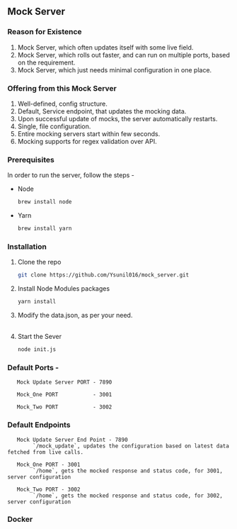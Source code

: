 <!-- Mock Server -->
## Mock Server

### Reason for Existence 

1. Mock Server, which often updates itself with some live field.
2. Mock Server, which rolls out faster, and can run on multiple ports, based on the requirement.
3. Mock Server, which just needs minimal configuration in one place.

### Offering from this Mock Server

1. Well-defined, config structure.
2. Default, Service endpoint, that updates the mocking data.
3. Upon successful update of mocks, the server automatically restarts.
4. Single, file configuration.
5. Entire mocking servers start within few seconds.
6. Mocking supports for regex validation over API.

### Prerequisites

In order to run the server, follow the steps - 
* Node
  ```sh
  brew install node
  ```
* Yarn
  ```sh
  brew install yarn
  ```

### Installation

1. Clone the repo
   ```sh
   git clone https://github.com/Ysunil016/mock_server.git
   ```
2. Install Node Modules packages
   ```sh
   yarn install
   ```
3. Modify the data.json, as per your need. <br><br>

4. Start the Sever
   ```sh
   node init.js
   ```
### Default Ports - 
```shell
   Mock Update Server PORT - 7890
   
   Mock_One PORT           - 3001  
   
   Mock_Two PORT           - 3002  
```

### Default Endpoints 
```shell
   Mock Update Server End Point - 7890
        `/mock_update`, updates the configuration based on latest data fetched from live calls.
   
   Mock_One PORT - 3001  
        `/home`, gets the mocked response and status code, for 3001, server configuration
            
   Mock_Two PORT - 3002  
        `/home`, gets the mocked response and status code, for 3002, server configuration
```
### Docker
